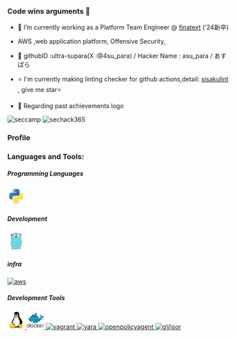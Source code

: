 ### Code wins arguments 👋

- 🔭 I’m currently working as a Platform Team Engineer @ [finatext](https://finatext.com/) ('24新卒)
-   AWS ,web application platform, Offensive Security, 
- 🐤 githubID :ultra-supara(X :@4su_para) / Hacker Name : asu_para / あすぱら
- ⭐️ I'm currently making linting checker for github actions,detail: [sisakulint](https://github.com/ultra-supara/homebrew-sisakulint) , give me star⭐

- 💬 Regarding past achievements logo

<img src="https://github.com/ultra-supara/ultra-supara/assets/67861004/079b2d93-9a0e-4fa7-a509-cef0e01ea234" alt="seccamp" width="50" height="50"/> 

<img src="https://github.com/ultra-supara/ultra-supara/assets/67861004/ebf61208-8596-4c05-9dff-a0e141421135" alt="sechack365" width="50" height="50"/> 

### Profile

<div align="left">
  <h3>Languages and Tools:</h3>
  <div> 
    <h5>Programming Languages</h5>
    <a href="https://www.python.org" target="_blank"> 
      <img src="https://raw.githubusercontent.com/devicons/devicon/master/icons/python/python-original.svg" alt="python" width="40" height="40"/> 
    </a>
  </div>
  
  <div>
    <h5>Development</h5>
    <a href="https://go.dev" target="_blank"> 
      <img src="https://raw.githubusercontent.com/devicons/devicon/master/icons/go/go-original.svg" alt="go" width="40" height="40"/> 
    </a>
  </div>
  
  <div>
    <h5>infra</h5>
    <a href="https://aws.amazon.com/jp/" target="_blank"> 
      <img src="https://github.com/ultra-supara/ultra-supara/assets/67861004/2bc13696-620c-4967-8d12-641fd7823f69" alt="aws" width="40" height="40"/> 
    </a> 
  </div>
  
  <div>
    <h5>Development Tools</h5>
    <a href="https://www.linux.org/" target="_blank"> 
      <img src="https://raw.githubusercontent.com/devicons/devicon/master/icons/linux/linux-original.svg" alt="linux" width="40" height="40"/> 
    </a>
    <a href="https://www.docker.com/" target="_blank"> 
      <img src="https://raw.githubusercontent.com/devicons/devicon/master/icons/docker/docker-original-wordmark.svg" alt="docker" width="40" height="40"/> 
    </a> 
    <a href="https://www.vagrantup.com/" target="_blank"> 
      <img src="https://www.vectorlogo.zone/logos/vagrantup/vagrantup-icon.svg" alt="vagrant" width="40" height="40"/> 
    </a>
    <a href="https://www.yara.com" target="_blank"> 
      <img src="https://logos-download.com/wp-content/uploads/2016/11/Yara_logo_logotype.png" alt="yara" width="40" height="40"/> 
    </a> 
    <a href="https://www.openpolicyagent.org" target="_blank"> 
      <img src="https://www.vectorlogo.zone/logos/openpolicyagent/openpolicyagent-icon.svg" alt="openpolicyagent" width="40" height="40"/> 
    </a> 
    <a href="https://gvisor.dev" target="_blank"> 
      <img src="https://www.gstatic.com/devopsconsole/images/oss/icons/gvisor_logo.svg" alt="gVisor" width="40" height="40"/> 
    </a> 
  </div>
</div>
